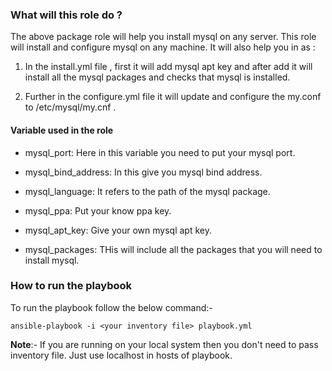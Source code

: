 ### What will this role do ?

The above package role will help you install mysql on any server. This role will install and configure mysql on any machine. It will also help you in as :

1. In the install.yml file , first it will add mysql apt key and after add it will install all the mysql packages and checks that mysql is installed.

2. Further in the configure.yml file it will update and configure the my.conf to /etc/mysql/my.cnf . 




#### Variable used in the role 


* mysql_port: Here in this variable you need to put your mysql port.

* mysql_bind_address: In this give you mysql bind address.

* mysql_language: It refers to the path of the mysql package.

* mysql_ppa:  Put your know ppa key.

* mysql_apt_key: Give your own mysql apt key.

* mysql_packages: THis will include all the packages that you will need to install mysql.




### How to run the playbook 

To run the playbook follow the below command:-

`ansible-playbook -i <your inventory file> playbook.yml`

**Note**:-  If you are running on your local system then you don't need to pass inventory file. Just use localhost in hosts of playbook. 